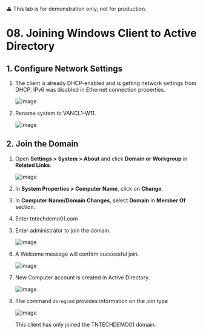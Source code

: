 ⚠️ This lab is for demonstration only; not for production.

# 08. Joining Windows Client to Active Directory

## 1. Configure Network Settings

1. The client is already DHCP-enabled and is getting network settings from DHCP.  IPv6 was disabled in Ethernet connection properties.

   ![image](https://github.com/user-attachments/assets/7be8e610-2af4-4d7e-8017-0de0e7995b16)


2. Rename system to VANCL1-W11.

   ![image](https://github.com/user-attachments/assets/5c6ad9a9-d1e0-4dd7-85f8-051d6d1b4e5d)

## 2. Join the Domain

1. Open **Settings > System > About** and click **Domain or Workgroup** in **Related Links**.

   ![image](https://github.com/user-attachments/assets/0f641a22-3cc1-428b-9ad8-28b9bd6ed13e)

2. In **System Properties > Computer Name**, click on **Change**.
3. In **Computer Name/Domain Changes**, select **Domain** in **Member Of** section.
4. Enter tntechdemo01.com
5. Enter administrator to join the domain.

   ![image](https://github.com/user-attachments/assets/a4b2b2ba-804d-46cd-b3a2-bd4f466394ed)

6. A Welcome message will confirm successful join.

   ![image](https://github.com/user-attachments/assets/c581f2e4-47c3-40e9-878e-14f4aab4c722)

7. New Computer account is created in Active Directory.

   ![image](https://github.com/user-attachments/assets/f0a39737-bf2a-4f06-a0f0-cd3f59969971)

8. The command `dsregcmd` provides information on the join type

   ![image](https://github.com/user-attachments/assets/57661f9b-fc52-4b75-a556-e6713e0c9871)

   This client has only joined the TNTECHDEMO01 domain.
